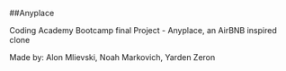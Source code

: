 ##Anyplace

Coding Academy Bootcamp final Project - Anyplace, an AirBNB inspired clone

Made by: 
Alon Mlievski,
Noah Markovich,
Yarden Zeron
